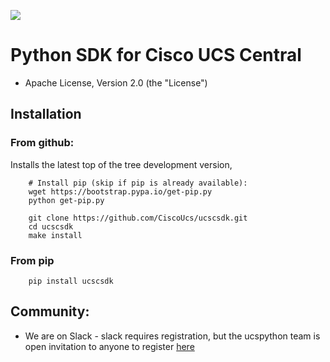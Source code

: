 [![](https://ucspython.herokuapp.com/badge.svg)](https://ucspython.herokuapp.com)

# Python SDK for Cisco UCS Central

* Apache License, Version 2.0 (the "License")

## Installation

### From github:

Installs the latest top of the tree development version,

```
    # Install pip (skip if pip is already available):
    wget https://bootstrap.pypa.io/get-pip.py
    python get-pip.py

    git clone https://github.com/CiscoUcs/ucscsdk.git
    cd ucscsdk
    make install
```

### From pip

```
    pip install ucscsdk
```

## Community:

* We are on Slack - slack requires registration, but the ucspython team is open invitation to
  anyone to register [here](https://ucspython.herokuapp.com)
